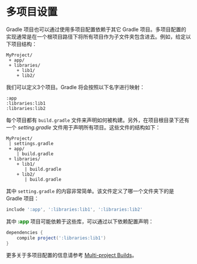 # 多项目设置

Gradle 项目也可以通过使用多项目配置依赖于其它 Gradle 项目。多项目配置的实现通常是在一个根项目路径下将所有项目作为子文件夹包含进去。例如，给定以下项目结构：

    MyProject/
     + app/
     + libraries/
        + lib1/
        + lib2/

我们可以定义3个项目。Gradle 将会按照以下名字进行映射：

    :app
    :libraries:lib1
    :libraries:lib2

每个项目都有 `build.gradle` 文件来声明如何被构建。另外，在项目根目录下还有一个 *setting.gradle* 文件用于声明所有项目。这些文件的结构如下：

    MyProject/
     | settings.gradle
     + app/
        | build.gradle
     + libraries/
        + lib1/
           | build.gradle
        + lib2/
           | build.gradle

其中 `setting.gradle` 的内容非常简单。该文件定义了哪一个文件夹下的是 Gradle 项目：

``` Groovy
include ':app', ':libraries:lib1', ':libraries:lib2'
```

其中 **<font color='green'>:app</font>** 项目可能依赖于这些库，可以通过以下依赖配置声明：

``` Groovy
dependencies {
    compile project(':libraries:lib1')
}
```

更多关于多项目配置的信息请参考 [Multi-project Builds][1]。

[1]: http://gradle.org/docs/current/userguide/multi_project_builds.html